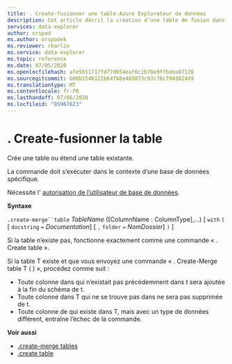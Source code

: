 ```yaml
---
title: . Create-fusionner une table-Azure Explorateur de données
description: Cet article décrit la création d’une table de fusion dans Azure Explorateur de données.
services: data-explorer
author: orspod
ms.author: orspodek
ms.reviewer: rkarlin
ms.service: data-explorer
ms.topic: reference
ms.date: 07/05/2020
ms.openlocfilehash: afe5011717fd77d654eaf6c2b70e9ffbdea87128
ms.sourcegitcommit: b08b1546122b64fb8e465073c93c78c7943824d9
ms.translationtype: MT
ms.contentlocale: fr-FR
ms.lasthandoff: 07/06/2020
ms.locfileid: "85967623"
---
```

# <a name="create-merge-table"></a>. Create-fusionner la table

Crée une table ou étend une table existante. 

La commande doit s’exécuter dans le contexte d’une base de données spécifique. 

Nécessite l' [autorisation de l’utilisateur de base de données](../management/access-control/role-based-authorization.md).

**Syntaxe**

`.create-merge``table` *TableName* ([ColumnName : ColumnType],...)  [ `with` `(` [ `docstring` `=` *Documentation*] [ `,` `folder` `=` *NomDossier*] `)` ]

Si la table n’existe pas, fonctionne exactement comme une commande « . Create table ».

Si la table T existe et que vous envoyez une commande « . Create-Merge table T ( <columns specification> ) », procédez comme suit :

* Toute colonne dans <columns specification> qui n’existait pas précédemment dans t sera ajoutée à la fin du schéma de t.
* Toute colonne dans T qui ne se trouve pas dans <columns specification> ne sera pas supprimée de t.
* Toute colonne de <columns specification> qui existe dans T, mais avec un type de données différent, entraîne l’échec de la commande.

**Voir aussi**

* [.create-merge tables](create-merge-tables-command.md)
* [.create table](create-table-command.md)
